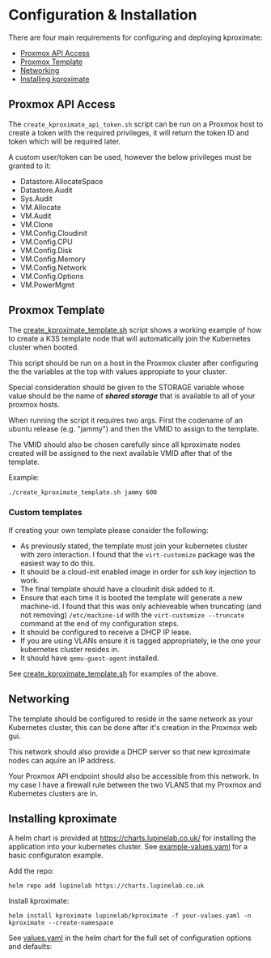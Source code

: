# Configuration & Installation

There are four main requirements for configuring and deploying kproximate:
* [Proxmox API Access](#proxmox-api-access)
* [Proxmox Template](#proxmox-template)
* [Networking](#networking)
* [Installing kproximate](#)

## Proxmox API Access

The `create_kproximate_api_token.sh` script can be run on a Proxmox host to create a token with the required privileges, it will return the token ID and token which will be required later.

A custom user/token can be used, however the below privileges must be granted to it:

* Datastore.AllocateSpace
* Datastore.Audit
* Sys.Audit
* VM.Allocate
* VM.Audit
* VM.Clone
* VM.Config.Cloudinit
* VM.Config.CPU
* VM.Config.Disk
* VM.Config.Memory
* VM.Config.Network
* VM.Config.Options
* VM.PowerMgmt

## Proxmox Template

The [create_kproximate_template.sh](https://github.com/lupinelab/kproximate/tree/main/examples/create_kproximate_template.sh) script shows a working example of how to create a K3S template node that will automatically join the Kubernetes cluster when booted.

This script should be run on a host in the Proxmox cluster after configuring the the variables at the top with values appropiate to your cluster.

Special consideration should be given to the STORAGE variable whose value should be the name of ***shared storage*** that is available to all of your proxmox hosts.

When running the script it requires two args. First the codename of an ubuntu release (e.g. "jammy") and then the VMID to assign to the template. 

The VMID should also be chosen carefully since all kproximate nodes created will be assigned to the next available VMID after that of the template.

Example:

```./create_kproximate_template.sh jammy 600```

### Custom templates

If creating your own template please consider the following:

* As previously stated, the template must join your kubernetes cluster with zero interaction. I found that the `virt-customize` package was the easiest way to do this.
* It should be a cloud-init enabled image in order for ssh key injection to work.
* The final template should have a cloudinit disk added to it.
* Ensure that each time it is booted the template will generate a new machine-id. I found that this was only achieveable when truncating (and not removing) `/etc/machine-id` with the `virt-customize --truncate` command at the end of my configuration steps.
* It should be configured to receive a DHCP IP lease.
* If you are using VLANs ensure it is tagged appropriately, ie the one your kubernetes cluster resides in.
* It should have `qemu-guest-agent` installed.

See [create_kproximate_template.sh](https://github.com/lupinelab/kproximate/tree/main/examples/create_kproximate_template.sh) for examples of the above.

## Networking

The template should be configured to reside in the same network as your Kubernetes cluster, this can be done after it's creation in the Proxmox web gui.

This network should also provide a DHCP server so that new kproximate nodes can aquire an IP address.

Your Proxmox API endpoint should also be accessible from this network. In my case I have a firewall rule between the two VLANS that my Proxmox and Kubernetes clusters are in.

## Installing kproximate

A helm chart is provided at https://charts.lupinelab.co.uk/ for installing the application into your kubernetes cluster. See [example-values.yaml](https://github.com/lupinelab/kproximate/tree/main/examples/example-values.yaml) for a basic configuraton example.

Add the repo:

`helm repo add lupinelab https://charts.lupinelab.co.uk`

Install kproximate:

`helm install kproximate lupinelab/kproximate -f your-values.yaml -n kproximate --create-namespace`

See [values.yaml](https://github.com/lupinelab/kproximate/tree/main/chart/kproximate/values.yaml) in the helm chart for the full set of configuration options and defaults: